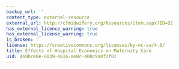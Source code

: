 ```yaml
---
backup_url: ''
content_type: external-resource
external_url: http://cfmidwifery.org/Resources/item.aspx?ID=32
has_external_licence_warning: true
has_external_license_warning: true
is_broken: ''
license: https://creativecommons.org/licenses/by-nc-sa/4.0/
title: Effects of Hospital Economics on Maternity Care
uid: 469bce8e-6039-4616-ae8c-400c9a0f2f01
---
```

